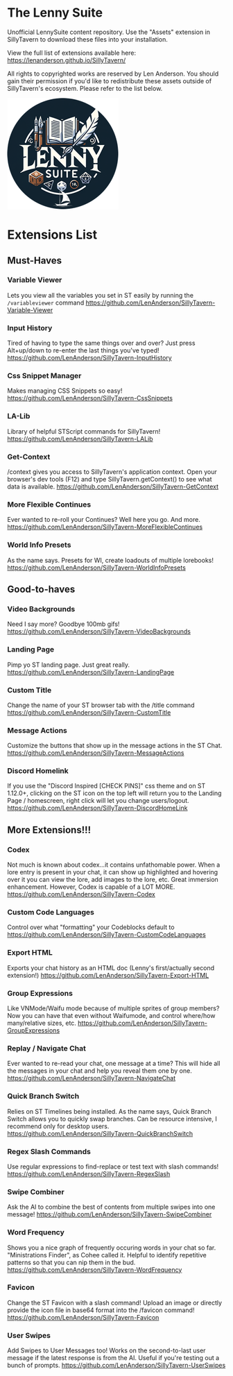 # The Lenny Suite

Unofficial LennySuite content repository. Use the "Assets" extension in SillyTavern to download these files into your installation.

View the full list of extensions available here: https://lenanderson.github.io/SillyTavern/

All rights to copyrighted works are reserved by Len Anderson. You should gain their permission if you'd like to redistribute these assets outside of SillyTavern's ecosystem. Please refer to the list below.

![The Lenny Suite](https://github.com/underscorex86/SillyTavern-LennySuite/blob/main/assets/TheLennySuite.png)

# Extensions List

## Must-Haves
### Variable Viewer
Lets you view all the variables you set in ST easily by running the `/variableviewer` command
https://github.com/LenAnderson/SillyTavern-Variable-Viewer

### Input History 
Tired of having to type the same things over and over? Just press Alt+up/down to re-enter the last things you've typed!
https://github.com/LenAnderson/SillyTavern-InputHistory

### Css Snippet Manager
Makes managing CSS Snippets so easy!
https://github.com/LenAnderson/SillyTavern-CssSnippets

### LA-Lib 
Library of helpful STScript commands for SillyTavern!
https://github.com/LenAnderson/SillyTavern-LALib

### Get-Context
/context gives you access to SillyTavern's application context. Open your browser's dev tools (F12) and type SillyTavern.getContext() to see what data is available.
https://github.com/LenAnderson/SillyTavern-GetContext

### More Flexible Continues
Ever wanted to re-roll your Continues? Well here you go. And more.
https://github.com/LenAnderson/SillyTavern-MoreFlexibleContinues

### World Info Presets
As the name says. Presets for WI, create loadouts of multiple lorebooks!
https://github.com/LenAnderson/SillyTavern-WorldInfoPresets

## Good-to-haves

### Video Backgrounds
Need I say more? Goodbye 100mb gifs!
https://github.com/LenAnderson/SillyTavern-VideoBackgrounds

### Landing Page 
Pimp yo ST landing page. Just great really.
https://github.com/LenAnderson/SillyTavern-LandingPage

### Custom Title
Change the name of your ST browser tab with the /title command
https://github.com/LenAnderson/SillyTavern-CustomTitle

### Message Actions 
Customize the buttons that show up in the message actions in the ST Chat.
https://github.com/LenAnderson/SillyTavern-MessageActions

### Discord Homelink
If you use the "Discord Inspired [CHECK PINS]" css theme and on ST 1.12.0+, clicking on the ST icon on the top left will return you to the Landing Page / homescreen, right click will let you change users/logout.
https://github.com/LenAnderson/SillyTavern-DiscordHomeLink

## More Extensions!!!

### Codex 
Not much is known about codex...it contains unfathomable power. When a lore entry is present in your chat, it can show up highlighted and hovering over it you can view the lore, add images to the lore, etc. Great immersion enhancement. However, Codex is capable of a LOT MORE.
https://github.com/LenAnderson/SillyTavern-Codex

### Custom Code Languages
Control over what "formatting" your Codeblocks default to
https://github.com/LenAnderson/SillyTavern-CustomCodeLanguages

### Export HTML
Exports your chat history as an HTML doc (Lenny's first/actually second extension!)
https://github.com/LenAnderson/SillyTavern-Export-HTML

### Group Expressions
Like VNMode/Waifu mode because of multiple sprites of group members? Now you can have that even without Waifumode, and control where/how many/relative sizes, etc. 
https://github.com/LenAnderson/SillyTavern-GroupExpressions

### Replay / Navigate Chat
Ever wanted to re-read your chat, one message at a time? This will hide all the messages in your chat and help you reveal them one by one.
https://github.com/LenAnderson/SillyTavern-NavigateChat

### Quick Branch Switch 
Relies on ST Timelines being installed. As the name says, Quick Branch Switch allows you to quickly swap branches. Can be resource intensive, I recommend only for desktop users.
https://github.com/LenAnderson/SillyTavern-QuickBranchSwitch

### Regex Slash Commands
Use regular expressions to find-replace or test text with slash commands!
https://github.com/LenAnderson/SillyTavern-RegexSlash

### Swipe Combiner
Ask the AI to combine the best of contents from multiple swipes into one message!
https://github.com/LenAnderson/SillyTavern-SwipeCombiner

### Word Frequency
Shows you a nice graph of frequently occuring words in your chat so far. "Ministrations Finder", as Cohee called it. Helpful to identify repetitive patterns so that you can nip them in the bud.
https://github.com/LenAnderson/SillyTavern-WordFrequency

### Favicon
Change the ST Favicon with a slash command! Upload an image or directly provide the icon file in base64 format into the /favicon command!
https://github.com/LenAnderson/SillyTavern-Favicon

### User Swipes 
Add Swipes to User Messages too! Works on the second-to-last user message if the latest response is from the AI. Useful if you're testing out a bunch of prompts.
https://github.com/LenAnderson/SillyTavern-UserSwipes

